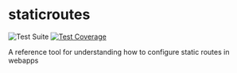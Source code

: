 # staticroutes

![Test Suite](https://github.com/tylershelton/staticroutes/actions/workflows/tests.yml/badge.svg?event=push)
[![Test Coverage](https://codecov.io/github/tylershelton/staticroutes/graph/badge.svg?token=B6ZSBYOSB6)](https://codecov.io/github/tylershelton/staticroutes)

A reference tool for understanding how to configure static routes in webapps
